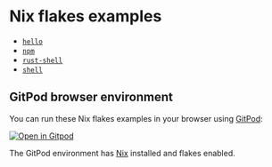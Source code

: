 # Nix flakes examples

- [`hello`](./hello/)
- [`npm`](./npm/)
- [`rust-shell`](./rust-shell/)
- [`shell`](./shell/)

## GitPod browser environment

You can run these Nix flakes examples in your browser using [GitPod]:

[![Open in Gitpod](https://gitpod.io/button/open-in-gitpod.svg)](https://gitpod.io/#https://github.com/the-nix-way/nix-flakes-examples)

The GitPod environment has [Nix] installed and flakes enabled.

[gitpod]: https://gitpod.io
[nix]: https://nixos.org
